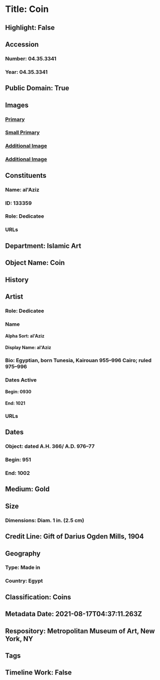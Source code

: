 # Title: Coin
## Highlight: False
## Accession
### Number: 04.35.3341
### Year: 04.35.3341
## Public Domain: True
## Images
### [Primary](https://images.metmuseum.org/CRDImages/is/original/04.35.3341.JPG)
### [Small Primary](https://images.metmuseum.org/CRDImages/is/web-large/04.35.3341.JPG)
### [Additional Image](https://images.metmuseum.org/CRDImages/is/original/04.35.3341a.JPG)
### [Additional Image](https://images.metmuseum.org/CRDImages/is/original/04.35.3341.jpg)
## Constituents
### Name: al&#39;Aziz
### ID: 133359
### Role: Dedicatee
### URLs
## Department: Islamic Art
## Object Name: Coin
## History
## Artist
### Role: Dedicatee
### Name
#### Alpha Sort: al'Aziz
#### Display Name: al'Aziz
### Bio: Egyptian, born Tunesia, Kairouan 955–996 Cairo; ruled 975–996
### Dates Active
#### Begin: 0930
#### End: 1021
### URLs
## Dates
### Object: dated A.H. 366/ A.D. 976–77
### Begin: 951
### End: 1002
## Medium: Gold
## Size
### Dimensions: Diam. 1 in. (2.5 cm)
## Credit Line: Gift of Darius Ogden Mills, 1904
## Geography
### Type: Made in
### Country: Egypt
## Classification: Coins
## Metadata Date: 2021-08-17T04:37:11.263Z
## Respository: Metropolitan Museum of Art, New York, NY
## Tags
## Timeline Work: False